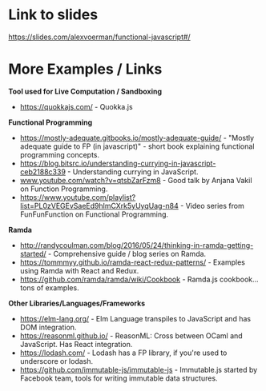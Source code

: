 # Link to slides
https://slides.com/alexvoerman/functional-javascript#/


# More Examples / Links


**Tool used for Live Computation / Sandboxing**
* https://quokkajs.com/ - Quokka.js


**Functional Programming**
* https://mostly-adequate.gitbooks.io/mostly-adequate-guide/ - "Mostly adequate guide to FP (in javascript)" - short book explaining functional programming concepts.
* https://blog.bitsrc.io/understanding-currying-in-javascript-ceb2188c339 - Understanding currying in JavaScript.
* www.youtube.com/watch?v=qtsbZarFzm8 - Good talk by Anjana Vakil on Function Programming.
* https://www.youtube.com/playlist?list=PL0zVEGEvSaeEd9hlmCXrk5yUyqUag-n84 - Video series from FunFunFunction on Functional Programming.


**Ramda**
* http://randycoulman.com/blog/2016/05/24/thinking-in-ramda-getting-started/ - Comprehensive guide / blog series on Ramda.
* https://tommmyy.github.io/ramda-react-redux-patterns/ - Examples using Ramda with React and Redux.
* https://github.com/ramda/ramda/wiki/Cookbook - Ramda.js cookbook... tons of examples.


**Other Libraries/Languages/Frameworks**
* https://elm-lang.org/ - Elm Language transpiles to JavaScript and has DOM integration.
* https://reasonml.github.io/ - ReasonML: Cross between OCaml and JavaScript. Has React integration.
* https://lodash.com/ - Lodash has a FP library, if you're used to underscore or lodash.
* https://github.com/immutable-js/immutable-js - Immutable.js started by Facebook team, tools for writing immutable data structures.  
